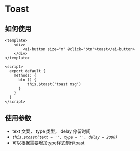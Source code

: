 # Toast


## 如何使用

```vue
<template>
    <div>
        <ai-button size="m" @click="btn">toast</ai-button>
    </div>
</template>

<script>
  export default {
    methods: {
      btn () {
          this.$toast('toast msg')
      }
    }
  }
</script>
```

## 使用参数
* text 文案， type 类型， delay 停留时间
* *`this.$toast(text = '', type = '', delay = 2000)`*
* 可以根据需要增加type样式制作toast
